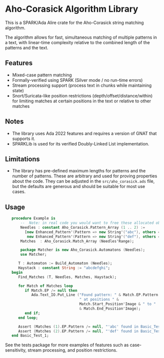 # Aho-Corasick Algorithm Library

This is a SPARK/Ada Alire crate for the Aho-Corasick string matching algorithm.

The algorithm allows for fast, simultaneous matching of multiple patterns in a
text, with linear-time complexity relative to the combined length of the
patterns and the text.

## Features
- Mixed-case pattern matching
- Formally-verified using SPARK (Silver mode / no run-time errors)
- Stream processing support (process text in chunks while maintaining state)
- Snort/Suricata-like position restrictions (depth/offset/distance/within) for
   limiting matches at certain positions in the text or relative to other
   matches

## Notes
- The library uses Ada 2022 features and requires a version of GNAT that
   supports it.
- SPARKLib is used for its verified Doubly-Linked List implementation.

## Limitations
- The library has pre-defined maximum lengths for patterns and the number
  of patterns. These are arbitrary and used for proving properties about the
  code. They can be adjusted in the `src/aho_corasick.ads` file, but the
  defaults are generous and should be suitable for most use cases.

## Usage

```ada
   procedure Example is
       --  Note: in real code you would want to free these allocated objects
       Needles : constant Aho_Corasick.Pattern_Array (1 .. 2) :=
         [new Enhanced_Pattern'(Pattern => new String'("abc"), others => <>),
          new Enhanced_Pattern'(Pattern => new String'("def"), others => <>)];
       Matches  : Aho_Corasick.Match_Array (Needles'Range);

       package Matcher is new Aho_Corasick.Automatons (Needles);
       use Matcher;

      T : Automaton := Build_Automaton (Needles);
      Haystack : constant String := "abcdefghi";
   begin
      Find_Matches (T, Needles, Matches, Haystack);

      for Match of Matches loop
         if Match.EP /= null then
            Ada.Text_IO.Put_Line ("Found pattern: " & Match.EP.Pattern.all &
                                  " at positions " &
                                  Match.Start_Position'Image & " to "
                                  & Match.End_Position'Image);
         end if;
      end loop;

      Assert (Matches (1).EP.Pattern /= null, "'abc' found in Basic_Test_1");
      Assert (Matches (2).EP.Pattern /= null, "'def' found in Basic_Test_1");
   end Basic_Test_1;
```

See the tests package for more examples of features such as case-sensitivity,
stream processing, and position restrictions.
